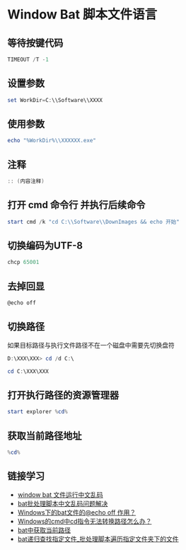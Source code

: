 # Window Bat 脚本文件语言

## 等待按键代码

```powershell
TIMEOUT /T -1
```

## 设置参数

```powershell
set WorkDir=C:\\Software\\XXXX
```

## 使用参数

```powershell
echo "%WorkDir%\\XXXXXX.exe"
```

## 注释

```powershell
:: (内容注释)
```

## 打开 cmd 命令行 并执行后续命令

```powershell
start cmd /k "cd C:\\Software\\DownImages && echo 开始"
```

## 切换编码为UTF-8

```powershell
chcp 65001
```

## 去掉回显

```powershell
@echo off
```

## 切换路径

如果目标路径与执行文件路径不在一个磁盘中需要先切换盘符
```powershell
D:\XXX\XXX> cd /d C:\
```

```powershell
cd C:\XXX\XXX
```

## 打开执行路径的资源管理器

```powershell
start explorer %cd%
```

## 获取当前路径地址

```powershell
%cd%
```

## 链接学习

* [window bat 文件运行中文乱码](https://www.cnblogs.com/Marydon20170307/p/9321495.html)
* [bat批处理脚本中文乱码问题解决](https://blog.csdn.net/u012815136/article/details/101549751)
* [Windows下的bat文件的@echo off 作用？](https://blog.csdn.net/Fly_as_tadpole/article/details/85177379)
* [Windows的cmd中cd指令无法转换路径怎么办？](https://jingyan.baidu.com/article/656db918ec8211e381249ce8.html)
* [bat中获取当前路径](https://blog.csdn.net/hongkaihua1987/article/details/104560108)
* [bat递归查找指定文件_批处理脚本遍历指定文件夹下的文件](https://blog.csdn.net/weixin_39974223/article/details/111882228)
